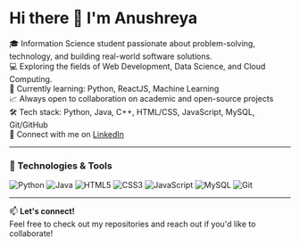 # Hi there 👋 I'm Anushreya

🎓 Information Science student passionate about problem-solving, technology, and building real-world software solutions.  
💻 Exploring the fields of Web Development, Data Science, and Cloud Computing.  
🌱 Currently learning: Python, ReactJS, Machine Learning  
📈 Always open to collaboration on academic and open-source projects  
🛠️ Tech stack: Python, Java, C++, HTML/CSS, JavaScript, MySQL, Git/GitHub  
🔗 Connect with me on [LinkedIn](https://www.linkedin.com/in/anushreya-chauhan-396793346/)

---

### 🔧 Technologies & Tools
![Python](https://img.shields.io/badge/-Python-3776AB?style=flat-square&logo=python&logoColor=white)
![Java](https://img.shields.io/badge/-Java-007396?style=flat-square&logo=java&logoColor=white)
![HTML5](https://img.shields.io/badge/-HTML5-E34F26?style=flat-square&logo=html5&logoColor=white)
![CSS3](https://img.shields.io/badge/-CSS3-1572B6?style=flat-square&logo=css3)
![JavaScript](https://img.shields.io/badge/-JavaScript-F7DF1E?style=flat-square&logo=javascript&logoColor=black)
![MySQL](https://img.shields.io/badge/-MySQL-00000F?style=flat-square&logo=mysql&logoColor=white)
![Git](https://img.shields.io/badge/-Git-F05032?style=flat-square&logo=git&logoColor=white)

---

📫 **Let's connect!**  
Feel free to check out my repositories and reach out if you'd like to collaborate!
